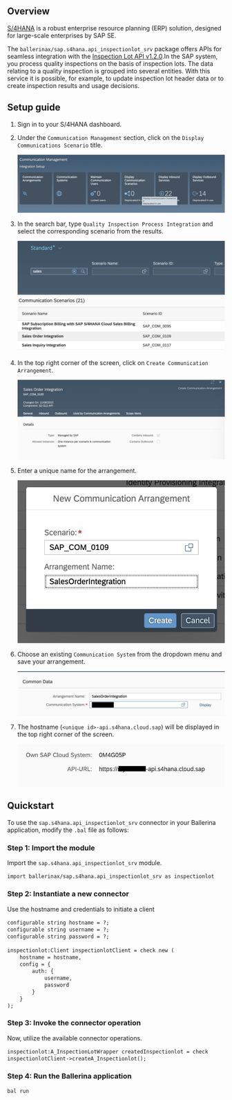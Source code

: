 ## Overview

[S/4HANA](https://www.sap.com/india/products/erp/s4hana.html) is a robust enterprise resource planning (ERP) solution,
designed for large-scale enterprises by SAP SE.

The `ballerinax/sap.s4hana.api_inspectionlot_srv` package offers APIs for seamless integration with the [Inspection Lot API v1.2.0](https://api.sap.com/api/API_INFORECORD_PROCESS_SRV/overview).In the SAP system, you process quality inspections on the basis of inspection lots. The data relating to a quality inspection is grouped into several entities. With this service it is possible, for example, to update inspection lot header data or to create inspection results and usage decisions.

## Setup guide

1. Sign in to your S/4HANA dashboard.

2. Under the `Communication Management` section, click on the `Display Communications Scenario` title.

   ![Display Scenarios](https://raw.githubusercontent.com/ballerina-platform/module-ballerinax-sap/main/docs/setup/3-1-display-scenarios.png)

3. In the search bar, type `Quality Inspection Process Integration` and select the corresponding scenario from the results.

   ![Search Sales Order](https://raw.githubusercontent.com/ballerina-platform/module-ballerinax-sap/main/docs/setup/3-2-search-sales-order.png)

4. In the top right corner of the screen, click on `Create Communication Arrangement`.

   ![Click Create Arrangement](https://raw.githubusercontent.com/ballerina-platform/module-ballerinax-sap/main/docs/setup/3-3-click-create-arrangement.png)

5. Enter a unique name for the arrangement.

   ![Give Arrangement Name](https://raw.githubusercontent.com/ballerina-platform/module-ballerinax-sap/main/docs/setup/3-4-give-arrangement-name.png)

6. Choose an existing `Communication System` from the dropdown menu and save your arrangement.

   ![Select Existing Communication Arrangement](https://raw.githubusercontent.com/ballerina-platform/module-ballerinax-sap/main/docs/setup/3-5-select-communication-system.png)

7. The hostname (`<unique id>-api.s4hana.cloud.sap`) will be displayed in the top right corner of the screen.

   ![View Hostname](https://raw.githubusercontent.com/ballerina-platform/module-ballerinax-sap/main/docs/setup/3-6-view-hostname.png)

## Quickstart

To use the `sap.s4hana.api_inspectionlot_srv` connector in your Ballerina application, modify the `.bal` file as follows:

### Step 1: Import the module

Import the `sap.s4hana.api_inspectionlot_srv` module.

```ballerina
import ballerinax/sap.s4hana.api_inspectionlot_srv as inspectionlot
```

### Step 2: Instantiate a new connector

Use the hostname and credentials to initiate a client

```ballerina
configurable string hostname = ?;
configurable string username = ?;
configurable string password = ?;

inspectionlot:Client inspectionlotClient = check new (
    hostname = hostname,
    config = {
        auth: {
            username,
            password
        }
    }
);
```

### Step 3: Invoke the connector operation

Now, utilize the available connector operations.

```ballerina
inspectionlot:A_InspectionLotWrapper createdInspectionlot = check inspectionlotClient->createA_Inspectionlot();
```

### Step 4: Run the Ballerina application

```bash
bal run
```
